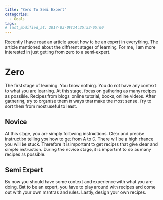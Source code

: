 ```yaml
---
title: "Zero To Semi Expert"
categories:
  - Goals
tags:
# last_modified_at: 2017-03-09T14:25:52-05:00
---
```

Recently I have read an article about how to be an expert in everything. The article mentioned about the different stages of learning. For me, I am more interested in just getting from zero to a semi-expert. 
# Zero
The first stage of learning. You know nothing. You do not have any context to what you are learning. At this stage, focus on gathering as many recipes as possible. Recipes from blogs, online tutorial, books, online videos. After gathering, try to organise them in ways that make the most sense. Try to sort them from most useful to least. 

## Novice
At this stage, you are simply following instructions. Clear and precise instruction telling you how to get from A to C. There will be a high chance you will be stuck. Therefore it is important to get recipes that give clear and simple instruction. During the novice stage, it is important to do as many recipes as possible.

## Semi Expert
By now you should have some context and experience with what you are doing. But to be an expert, you have to play around with recipes and come out with your own mantras and rules. Lastly, design your own recipes. 